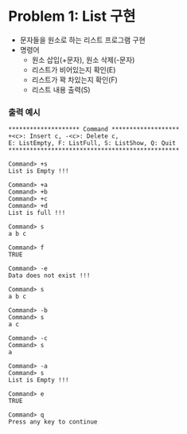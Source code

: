 # Problem 1: List 구현

- 문자들을 원소로 하는 리스트 프로그램 구현
- 명령어
  - 원소 삽입(+문자), 원소 삭제(-문자)
  - 리스트가 비어있는지 확인(E)
  - 리스트가 꽉 차있는지 확인(F)
  - 리스트 내용 출력(S)

### 출력 예시

```
******************** Command *******************
+<c>: Insert c, -<c>: Delete c,
E: ListEmpty, F: ListFull, S: ListShow, Q: Quit
************************************************

Command> +s
List is Empty !!!

Command> +a
Command> +b
Command> +c
Command> +d
List is full !!!

Command> s
a b c

Command> f
TRUE

Command> -e
Data does not exist !!!

Command> s
a b c

Command> -b
Command> s
a c

Command> -c
Command> s
a

Command> -a
Command> s
List is Empty !!!

Command> e
TRUE

Command> q
Press any key to continue
```
